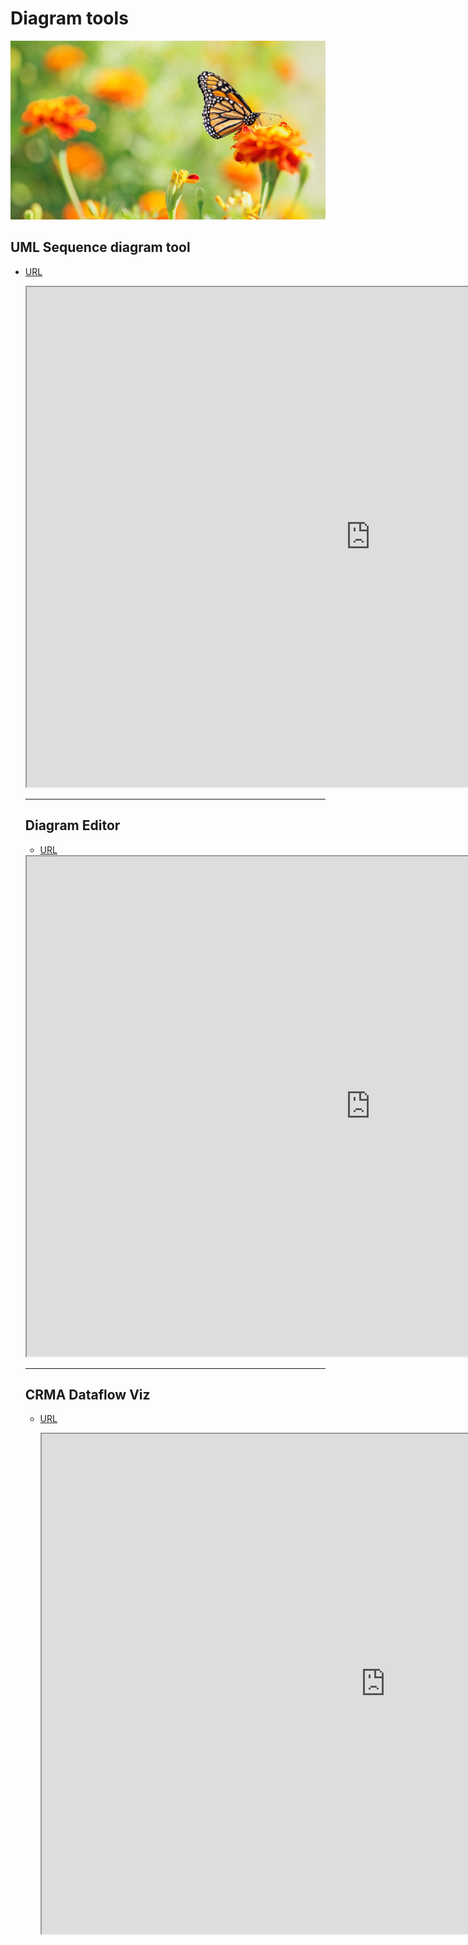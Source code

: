 # Diagram tools

![sea - butterfly ](../img/cover/chromecast-butterfly-1.jpg)

## UML Sequence diagram tool
- [URL](https://mohan-chinnappan-n2.github.io/2019/viz/seq/seq.html)

  <iframe id="inlineFrameExample"
    title="Inline Frame Example"
    width="1100"
    height="800"
    src="https://mohan-chinnappan-n2.github.io/2019/viz/seq/seq.html">
</iframe>

----

## Diagram Editor


- [URL](https://mohan-chinnappan-n5.github.io//2021/dwg/pg/dwg2.html)

<iframe id="inlineFrameExample"
    title="Inline Frame Example"
    width="1100"
    height="800"
    src="https://mohan-chinnappan-n5.github.io//2021/dwg/pg/dwg2.html">
</iframe>

---
## CRMA Dataflow Viz
- [URL](https://mohan-chinnappan-n5.github.io/2021/ea/df/dfviz.html)


  <iframe id="inlineFrameExample"
    title="Inline Frame Example"
    width="1100"
    height="800"
    src="https://mohan-chinnappan-n5.github.io/2021/ea/df/dfviz.html">
</iframe>



